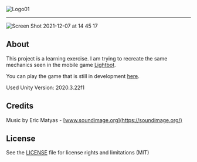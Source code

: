 ![Logo01](https://user-images.githubusercontent.com/3193712/144711374-2099e6ef-0d75-449b-8b85-c4e1bdc75a84.png)

---

![Screen Shot 2021-12-07 at 14 45 17](https://user-images.githubusercontent.com/3193712/145080257-610f80e5-3758-441d-8c76-df56733a635c.png)

## About

This project is a learning exercise. I am trying to recreate the same mechanics seen in the mobile game [Lightbot](https://lightbot.com/).

You can play the game that is still in development [here](https://gustavohb.github.io/logicbot/).

Used Unity Version: 2020.3.22f1

## Credits

Music by Eric Matyas - [www.soundimage.org](https://soundimage.org/)

## License

See the [LICENSE](https://github.com/gustavohb/logic-bot/blob/main/LICENSE) file for license rights and limitations (MIT)
